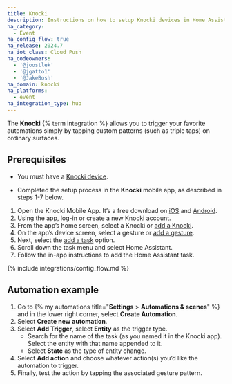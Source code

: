 ```yaml
---
title: Knocki
description: Instructions on how to setup Knocki devices in Home Assistant.
ha_category:
  - Event
ha_config_flow: true
ha_release: 2024.7
ha_iot_class: Cloud Push
ha_codeowners:
  - '@joostlek'
  - '@jgatto1'
  - '@JakeBosh'
ha_domain: knocki
ha_platforms:
  - event
ha_integration_type: hub
---
```


The **Knocki** {% term integration %} allows you to trigger your favorite automations simply by tapping custom patterns (such as triple taps) on ordinary surfaces.

## Prerequisites

- You must have a [Knocki device](http://knocki.com).

- Completed the setup process in the **Knocki** mobile app, as described in steps 1-7 below.

1. Open the Knocki Mobile App. It’s a free download on [iOS](https://apps.apple.com/us/app/knocki/id1238395440) and [Android](https://play.google.com/store/apps/details?id=com.knocki.mobileapp).
2. Using the app, log-in or create a new Knocki account.
3. From the app’s home screen, select a Knocki or [add a Knocki](https://support.knocki.com/hc/en-us/articles/12769368448659-How-Do-Add-a-Knocki-to-My-Account).
4. On the app’s device screen, select a gesture or [add a gesture](https://support.knocki.com/hc/en-us/articles/360013333634-Creating-a-Gesture).
5. Next, select the [add a task](https://support.knocki.com/hc/en-us/articles/12920956118291-How-do-I-Add-Tasks-to-a-Knocki) option.
6. Scroll down the task menu and select Home Assistant.
7. Follow the in-app instructions to add the Home Assistant task.

{% include integrations/config_flow.md %}

## Automation example

1. Go to {% my automations title="**Settings** > **Automations & scenes**" %} and in the lower right corner, select  **Create Automation**.
2. Select **Create new automation**.
3. Select **Add Trigger**, select **Entity** as the trigger type.
   - Search for the name of the task (as you named it in the Knocki app). Select the entity with that name appended to it.
   - Select **State** as the type of entity change.
4. Select **Add action** and choose whatever action(s) you’d like the automation to trigger.
5. Finally, test the action by tapping the associated gesture pattern.
